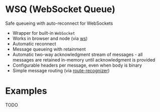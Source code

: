 # WSQ (WebSocket Queue)

Safe queueing with auto-reconnect for WebSockets

- Wrapper for built-in `WebSocket`
- Works in browser and node (via [ws](https://github.com/websockets/ws))
- Automatic reconnect
- Message queueing with retainment
- Automatic two-way acknowledgment stream of messages - all messages are retained in-memory until acknowledgment is provided
- Configurable headers per message, even when body is binary
- Simple message routing (via [route-recognizer](https://github.com/tildeio/route-recognizer))

# Examples

TODO

